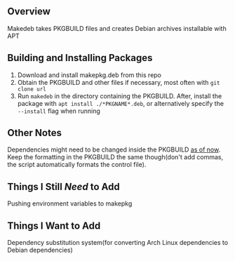 ## Overview ##
Makedeb takes PKGBUILD files and creates Debian archives installable with APT


## Building and Installing Packages ##
1. Download and install makepkg.deb from this repo
2. Obtain the PKGBUILD and other files if necessary, most often with `git clone url`
3. Run `makedeb` in the directory containing the PKGBUILD. After, install the package with `apt install ./*PKGNAME*.deb`, or alternatively specify the `--install` flag when running

## Other Notes ##
Dependencies might need to be changed inside the PKGBUILD [as of now](https://github.com/hwittenborn/makedeb#things-i-want-to-add). Keep the formatting in the PKGBUILD the same though(don't add commas, the script automatically formats the control file).

## Things I Still *Need* to Add ##
 Pushing environment variables to makepkg

## Things I Want to Add ##
Dependency substitution system(for converting Arch Linux dependencies to Debian dependencies)
